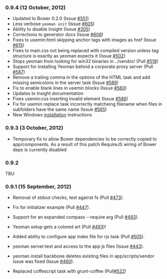 

### 0.9.4 (12 October, 2012)

* Updated to Bower 0.2.0 (Issue [#551](https://github.com/yeoman/yeoman/issues/551))
* Less verbose `yeoman init` (Issue [#605](https://github.com/yeoman/yeoman/issues/605))
* Ability to disable Insight (Issue [#305](https://github.com/yeoman/yeoman/issues/385))
* Corrections to generator docs (Issue [#608](https://github.com/yeoman/yeoman/issues/608))
* Fixes to usemin:html skipping anchor tags with images as href (Issue [#615](https://github.com/yeoman/yeoman/issues/615))
* Fixes to main.css not being replaced with compiled version unless tag structure is exactly as yeoman expects it (Issue [#502](https://github.com/yeoman/yeoman/issues/502))
* Stops yeoman from looking for win32 binaries in ../vendor/ (Pull [#519](https://github.com/yeoman/yeoman/pull/519))
* Support for installing Yeoman behind a corporate proxy server (Pull [#587](https://github.com/yeoman/yeoman/pull/587))
* Remove a trailing comma in the options of the HTML task and add missing semicolons in the server task
(Issue [#589](https://github.com/yeoman/yeoman/pull/589))
* Fix to enable blank lines in usemin blocks (Issue [#560](https://github.com/yeoman/yeoman/issues/560))
* Updates to Insight documentation
* Fixes usemin:css inserting invalid <link> element (Issue [#586](https://github.com/yeoman/yeoman/issues/586))
* Fix for usemin replace task incorrectly matcheing filename when files in subfolders have the same name (Issue [#565](https://github.com/yeoman/yeoman/issues/565))
* New Windows [installation](https://github.com/yeoman/yeoman/wiki/Manual-Install) instructions 

### 0.9.3 (3 October, 2012)

* Temporary fix to allow Bower dependencies to be correctly copied to app/components. As a result of this patch RequireJS wiring of Bower deps is currently disabled

### 0.9.2 

TBU

### 0.9.1 (15 September, 2012)

* Removal of stdout checks, test against fs (Pull [#473](https://github.com/yeoman/yeoman/pull/473)).

* Fix for  initializer example (Pull [#447](https://github.com/yeoman/yeoman/pull/477 )).

* Support for an expanded compass --require arg (Pull [#483](https://github.com/yeoman/yeoman/pull/483)).   

* Yeoman setup gets a colored art (Pull [#493](https://github.com/yeoman/yeoman/pull/493))!

* Added ability to configure app index file for rjs task (Pull [#505](https://github.com/yeoman/yeoman/pull/505)).

* yeoman server:test and access to the app js files (Issue [#443](https://github.com/yeoman/yeoman/issues/443)).

* yeoman install backbone deletes existing files in app/scripts/vendor issue was fixed (Issue [#460](https://github.com/yeoman/yeoman/issues/460)).

* Replaced coffescript task with grunt-coffee (Pull[#522](https://github.com/yeoman/yeoman/pull/522))
